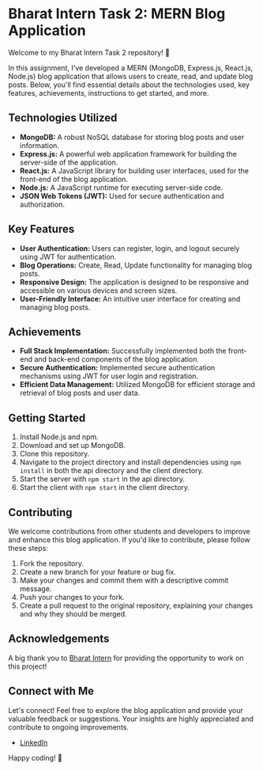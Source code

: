 # Bharat Intern Task 2: MERN Blog Application

Welcome to my Bharat Intern Task 2 repository! 🚀 

In this assignment, I've developed a MERN (MongoDB, Express.js, React.js, Node.js) blog application that allows users to create, read, and update blog posts. Below, you'll find essential details about the technologies used, key features, achievements, instructions to get started, and more.

## Technologies Utilized
- **MongoDB:** A robust NoSQL database for storing blog posts and user information.
- **Express.js:** A powerful web application framework for building the server-side of the application.
- **React.js:** A JavaScript library for building user interfaces, used for the front-end of the blog application.
- **Node.js:** A JavaScript runtime for executing server-side code.
- **JSON Web Tokens (JWT):** Used for secure authentication and authorization.

## Key Features
- **User Authentication:** Users can register, login, and logout securely using JWT for authentication.
- **Blog Operations:** Create, Read, Update functionality for managing blog posts.
- **Responsive Design:** The application is designed to be responsive and accessible on various devices and screen sizes.
- **User-Friendly Interface:** An intuitive user interface for creating and managing blog posts.

## Achievements
- **Full Stack Implementation:** Successfully implemented both the front-end and back-end components of the blog application.
- **Secure Authentication:** Implemented secure authentication mechanisms using JWT for user login and registration.
- **Efficient Data Management:** Utilized MongoDB for efficient storage and retrieval of blog posts and user data.

## Getting Started
1. Install Node.js and npm.
2. Download and set up MongoDB.
3. Clone this repository.
4. Navigate to the project directory and install dependencies using `npm install` in both the api directory and the client directory.
5. Start the server with `npm start` in the api directory.
6. Start the client with `npm start` in the client directory.

## Contributing

We welcome contributions from other students and developers to improve and enhance this blog application. If you'd like to contribute, please follow these steps:

1. Fork the repository.
2. Create a new branch for your feature or bug fix.
3. Make your changes and commit them with a descriptive commit message.
4. Push your changes to your fork.
5. Create a pull request to the original repository, explaining your changes and why they should be merged.

## Acknowledgements

A big thank you to [Bharat Intern](https://www.linkedin.com/company/bharat-intern/) for providing the opportunity to work on this project!

## Connect with Me

Let's connect! Feel free to explore the blog application and provide your valuable feedback or suggestions. Your insights are highly appreciated and contribute to ongoing improvements.

- [LinkedIn](https://www.linkedin.com/in/mugundhjb/)

Happy coding! 🚀
